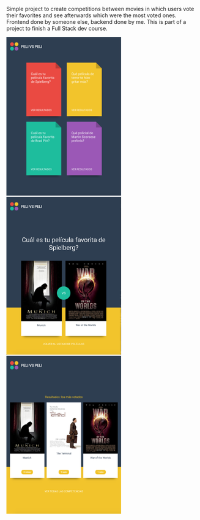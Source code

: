 Simple project to create competitions between movies in which users vote their favorites and see afterwards which were the most voted ones. Frontend done by someone else, backend done by me. This is part of a project to finish a Full Stack dev course.

<img src='cliente/img/scr_competitions.png' width='300' > <img src='cliente/img/scr_vote.png' width='300' >
<img src='cliente/img/scr_results.png' width='300' >
